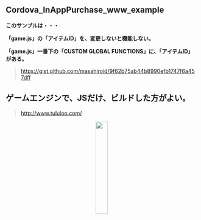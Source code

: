 ## Cordova_InAppPurchase_www_example

__このサンプルは・・・__

__「game.js」の「アイテムID」を、変更しないと機能しない。__

__「game.js」一番下の「CUSTOM GLOBAL FUNCTIONS」に、「アイテムID」がある。__


> https://gist.github.com/masahiroid/9f62b75ab44b8990efb1747f6a457dff

## ゲームエンジンで、JSだけ、ビルドした方がよい。

> http://www.tululoo.com/

<center><img border="0" width="25%" height="25%" alt="" src="https://kanamesolutions.com/github_img/Screenshot_20210306-124610.png"></center>
